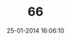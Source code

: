 ---
layout: post
title:  "66"
date: 25-01-2014 16:06:10
categories: jekyll update
language: 'ru'
image: 066.png
---